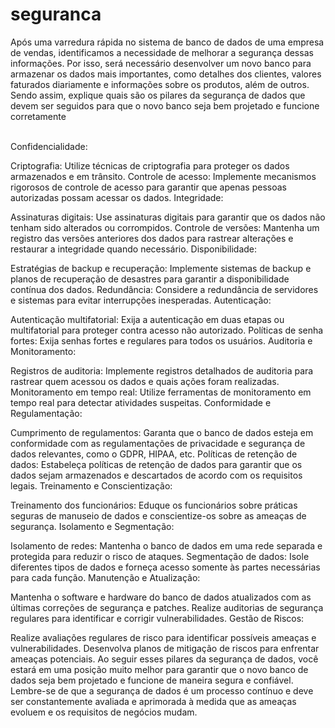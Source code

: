 # seguranca

Após uma varredura rápida no sistema de banco de dados de uma empresa de vendas, identificamos a necessidade de melhorar a segurança dessas informações. Por isso, será necessário desenvolver um novo banco para armazenar os dados mais importantes, como detalhes dos clientes, valores faturados diariamente e informações sobre os produtos, além de outros. Sendo assim, explique quais são os pilares da segurança de dados que devem ser seguidos para que o novo banco seja bem projetado e funcione corretamente
<br>
<br>






Confidencialidade:

Criptografia: Utilize técnicas de criptografia para proteger os dados armazenados e em trânsito.
Controle de acesso: Implemente mecanismos rigorosos de controle de acesso para garantir que apenas pessoas autorizadas possam acessar os dados.
Integridade:

Assinaturas digitais: Use assinaturas digitais para garantir que os dados não tenham sido alterados ou corrompidos.
Controle de versões: Mantenha um registro das versões anteriores dos dados para rastrear alterações e restaurar a integridade quando necessário.
Disponibilidade:

Estratégias de backup e recuperação: Implemente sistemas de backup e planos de recuperação de desastres para garantir a disponibilidade contínua dos dados.
Redundância: Considere a redundância de servidores e sistemas para evitar interrupções inesperadas.
Autenticação:

Autenticação multifatorial: Exija a autenticação em duas etapas ou multifatorial para proteger contra acesso não autorizado.
Políticas de senha fortes: Exija senhas fortes e regulares para todos os usuários.
Auditoria e Monitoramento:

Registros de auditoria: Implemente registros detalhados de auditoria para rastrear quem acessou os dados e quais ações foram realizadas.
Monitoramento em tempo real: Utilize ferramentas de monitoramento em tempo real para detectar atividades suspeitas.
Conformidade e Regulamentação:

Cumprimento de regulamentos: Garanta que o banco de dados esteja em conformidade com as regulamentações de privacidade e segurança de dados relevantes, como o GDPR, HIPAA, etc.
Políticas de retenção de dados: Estabeleça políticas de retenção de dados para garantir que os dados sejam armazenados e descartados de acordo com os requisitos legais.
Treinamento e Conscientização:

Treinamento dos funcionários: Eduque os funcionários sobre práticas seguras de manuseio de dados e conscientize-os sobre as ameaças de segurança.
Isolamento e Segmentação:

Isolamento de redes: Mantenha o banco de dados em uma rede separada e protegida para reduzir o risco de ataques.
Segmentação de dados: Isole diferentes tipos de dados e forneça acesso somente às partes necessárias para cada função.
Manutenção e Atualização:

Mantenha o software e hardware do banco de dados atualizados com as últimas correções de segurança e patches.
Realize auditorias de segurança regulares para identificar e corrigir vulnerabilidades.
Gestão de Riscos:

Realize avaliações regulares de risco para identificar possíveis ameaças e vulnerabilidades.
Desenvolva planos de mitigação de riscos para enfrentar ameaças potenciais.
Ao seguir esses pilares da segurança de dados, você estará em uma posição muito melhor para garantir que o novo banco de dados seja bem projetado e funcione de maneira segura e confiável. Lembre-se de que a segurança de dados é um processo contínuo e deve ser constantemente avaliada e aprimorada à medida que as ameaças evoluem e os requisitos de negócios mudam.
